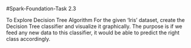 #Spark-Foundation-Task 2.3

To Explore Decision Tree Algorithm 
For the given ‘Iris’ dataset, create the Decision Tree classifier and visualize it graphically. The purpose is if we feed any new data to this classifier, it would be able to predict the right class accordingly.
